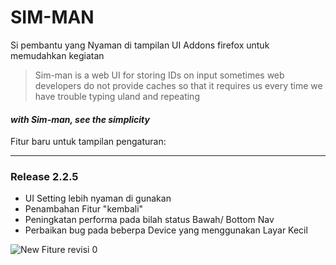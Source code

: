 # SIM-MAN
Si pembantu yang Nyaman di tampilan UI
Addons firefox untuk memudahkan kegiatan

>Sim-man is a web UI for storing IDs on input sometimes web developers do not provide caches so that it requires us every time we have trouble typing uland and repeating

#### *with Sim-man, see the simplicity*
    
Fitur baru untuk tampilan pengaturan:

---

 ### Release 2.2.5   
 * UI Setting lebih nyaman di gunakan
 * Penambahan Fitur "kembali"
 * Peningkatan performa pada bilah status Bawah/ Bottom Nav
 * Perbaikan bug pada beberpa Device yang menggunakan Layar Kecil
   
![New Fiture revisi 0](https://user-images.githubusercontent.com/31203402/173829852-ccd51c5b-37d4-4a67-9eb4-b5d9939b6029.jpg)
